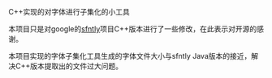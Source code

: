 C++实现的对字体进行子集化的小工具

本项目只是对google的[sfntly](https://github.com/googlei18n/sfntly)项目C++版本进行了一些修改，在此表示对开源的感谢。

本项目实现的字体子集化工具生成的字体文件大小与sfntly Java版本的接近，解决C++版本提取出的文件过大问题。
